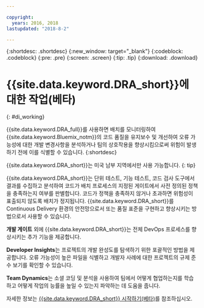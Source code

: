 ```yaml
---

copyright:
  years: 2016, 2018
lastupdated: "2018-8-2"

---
```


{:shortdesc: .shortdesc}
{:new_window: target="_blank"}
{:codeblock: .codeblock}
{:pre: .pre}
{:screen: .screen}
{:tip: .tip}
{:download: .download}

# {{site.data.keyword.DRA_short}}에 대한 작업(베타)
{: #di_working}

{{site.data.keyword.DRA_full}}를 사용하면 배치를 모니터링하여 {{site.data.keyword.Bluemix_notm}}의 코드 품질을 유지보수 및 개선하여 오류 가능성에 대한 개발 변경사항을 분석하거나 팀의 상호작용을 향상시킴으로써 위험이 발생하기 전에 이를 식별할 수 있습니다.
{:shortdesc}

{{site.data.keyword.DRA_short}}는 미국 남부 지역에서만 사용 가능합니다.
{: tip}

{{site.data.keyword.DRA_short}}는 단위 테스트, 기능 테스트, 코드 검사 도구에서 결과를 수집하고 분석하여 코드가 배치 프로세스의 지정된 게이트에서 사전 정의된 정책을 충족하는지 여부를 판별합니다. 코드가 정책을 충족하지 않거나 초과하면 위험성이 표출되지 않도록 배치가 정지됩니다. {{site.data.keyword.DRA_short}}를 Continuous Delivery 환경의 안전망으로서 또는 품질 표준을 구현하고 향상시키는 방법으로서 사용할 수 있습니다. 

**개발 게이트** 외에 {{site.data.keyword.DRA_short}}는 전체 DevOps 프로세스를 향상시키는 추가 기능을 제공합니다.  

**Developer Insights**는 프로젝트의 개발 완성도를 탐색하기 위한 포괄적인 방법을 제공합니다. 오류 가능성이 높은 파일을 식별하고 개발자 사례에 대한 프로젝트의 규제 준수 보기를 확인할 수 있습니다.
	
**Team Dynamics**는 소셜 코딩 및 분석을 사용하여 팀에서 어떻게 협업하는지를 학습하고 어떻게 작업의 능률을 높일 수 있는지 파악하는 데 도움을 줍니다.

자세한 정보는 [{{site.data.keyword.DRA_short}} 시작하기(베타)](/docs/services/DevOpsInsights/index.html)를 참조하십시오.
